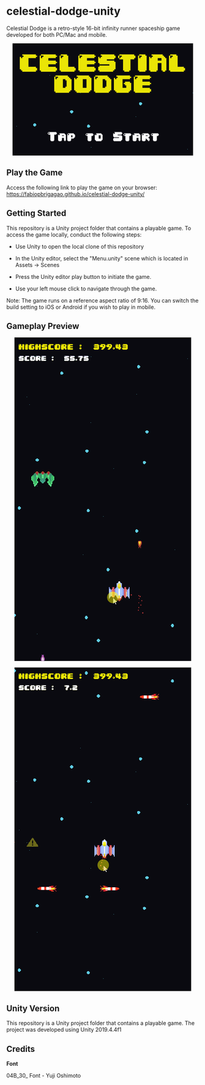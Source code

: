 # celestial-dodge-unity

Celestial Dodge is a retro-style 16-bit infinity runner spaceship game developed for both PC/Mac and mobile.  

<p align="center">
  <img src="https://github.com/FabioPBrigagao/celestial-dodge-unity/blob/master/Screenshots%20and%20Gifs/title_README.png">
</p>

## Play the Game

Access the following link to play the game on your browser: https://fabiopbrigagao.github.io/celestial-dodge-unity/

## Getting Started

This repository is a Unity project folder that contains a playable game. To access the game locally, conduct the following steps: 

- Use Unity to open the local clone of this repository

- In the Unity editor, select the "Menu.unity" scene which is located in Assets -> Scenes

- Press the Unity editor play button to initiate the game.

- Use your left mouse click to navigate through the game.

Note: The game runs on a reference aspect ratio of 9:16. You can switch the build setting to iOS or Android if you wish to play in mobile. 

## Gameplay Preview

<p align="center">
  <img src="https://github.com/FabioPBrigagao/celestial-dodge-unity/blob/master/Screenshots%20and%20Gifs/gameplay_enemy.gif">
</p>

<p align="center">
  <img src="https://github.com/FabioPBrigagao/celestial-dodge-unity/blob/master/Screenshots%20and%20Gifs/gameplay_missiles.gif">
</p>

## Unity Version

This repository is a Unity project folder that contains a playable game. The project was developed using Unity 2019.4.4f1

## Credits

**Font**

04B_30_ Font - Yuji Oshimoto


